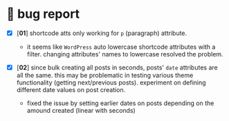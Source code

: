 # 🐛 bug report

- [x] [**01**] shortcode atts only working for `p` (paragraph) attribute.
  - it seems like `WordPress` auto lowercase shortcode attributes with a filter. changing attributes' names to lowercase resolved the problem.
 
- [x] [**02**] since bulk creating all posts in seconds, posts' `date` attributes are all the same. this may be problematic in testing various theme functionality (getting next/previous posts). experiment on defining different date values on post creation.
    - fixed the issue by setting earlier dates on posts depending on the amound created (linear with seconds)
